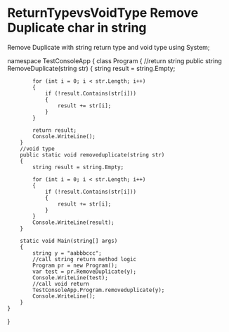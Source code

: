 # ReturnTypevsVoidType Remove Duplicate char in string
Remove Duplicate with string return type and void type
using System;

namespace TestConsoleApp
{
    class Program
    {
        //return string
        public string RemoveDuplicate(string str)
        {
            string result = string.Empty;

            for (int i = 0; i < str.Length; i++)
            {
                if (!result.Contains(str[i]))
                {
                    result += str[i];
                }
            }

            return result;
            Console.WriteLine();
        }
        //void type
        public static void removeduplicate(string str)
        {
            string result = string.Empty;

            for (int i = 0; i < str.Length; i++)
            {
                if (!result.Contains(str[i]))
                {
                    result += str[i];
                }
            }
            Console.WriteLine(result);
        }

        static void Main(string[] args)
        {
            string y = "aabbbccc";
            //call string return method logic
            Program pr = new Program();
            var test = pr.RemoveDuplicate(y);
            Console.WriteLine(test);
            //call void return
            TestConsoleApp.Program.removeduplicate(y);
            Console.WriteLine();
        }
    }
}
